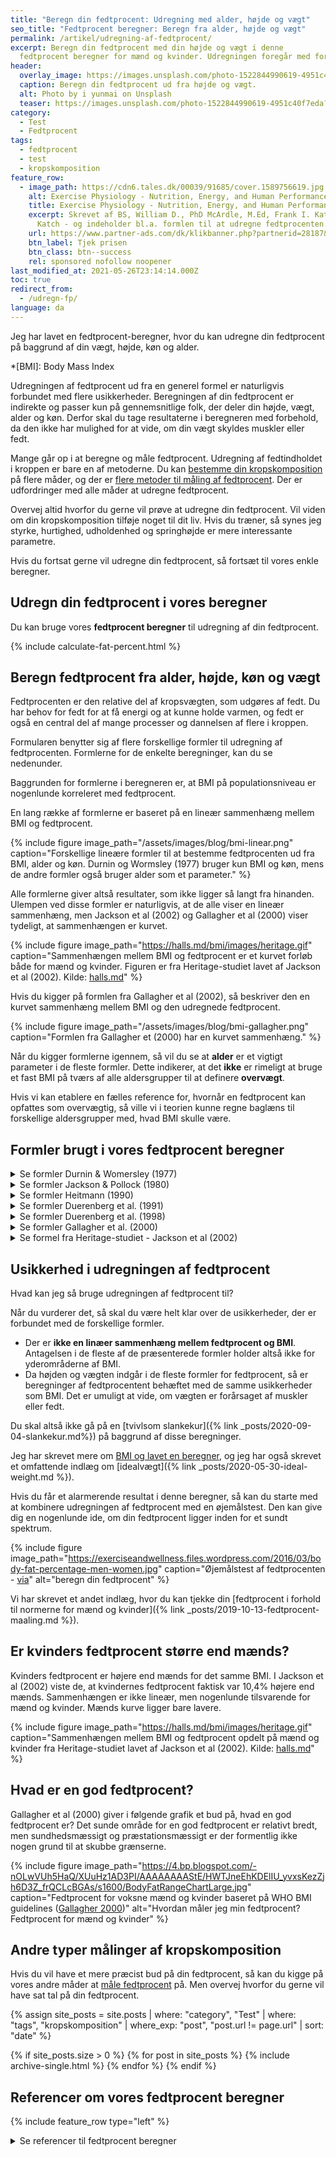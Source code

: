 ```yaml
---
title: "Beregn din fedtprocent: Udregning med alder, højde og vægt"
seo_title: "Fedtprocent beregner: Beregn fra alder, højde og vægt"
permalink: /artikel/udregning-af-fedtprocent/
excerpt: Beregn din fedtprocent med din højde og vægt i denne
  fedtprocent beregner for mænd og kvinder. Udregningen foregår med forskellige formler.
header:
  overlay_image: https://images.unsplash.com/photo-1522844990619-4951c40f7eda?ixlib=rb-1.2.1&ixid=eyJhcHBfaWQiOjEyMDd9&auto=format&fit=crop&w=1600&q=5
  caption: Beregn din fedtprocent ud fra højde og vægt.
  alt: Photo by i yunmai on Unsplash
  teaser: https://images.unsplash.com/photo-1522844990619-4951c40f7eda?ixlib=rb-1.2.1&ixid=eyJhcHBfaWQiOjEyMDd9&auto=format&fit=crop&w=400&q=5
category:
  - Test
  - Fedtprocent
tags:
  - fedtprocent
  - test
  - kropskomposition
feature_row:
  - image_path: https://cdn6.tales.dk/00039/91685/cover.1589756619.jpg
    alt: Exercise Physiology - Nutrition, Energy, and Human Performance
    title: Exercise Physiology - Nutrition, Energy, and Human Performance
    excerpt: Skrevet af BS, William D., PhD McArdle, M.Ed, Frank I. Katch, Victor L.
      Katch - og indeholder bl.a. formlen til at udregne fedtprocenten.
    url: https://www.partner-ads.com/dk/klikbanner.php?partnerid=28187&bannerid=55214&htmlurl=https://bogreolen.dk/exercise-physiology_bs_9781451193831
    btn_label: Tjek prisen
    btn_class: btn--success
    rel: sponsored nofollow noopener
last_modified_at: 2021-05-26T23:14:14.000Z
toc: true
redirect_from:
  - /udregn-fp/
language: da
---
```

Jeg har lavet en fedtprocent-beregner, hvor du kan udregne din fedtprocent på baggrund af din vægt, højde, køn og alder.

*[BMI]: Body Mass Index

Udregningen af fedtprocent ud fra en generel formel er naturligvis forbundet med flere usikkerheder. Beregningen af din fedtprocent er indirekte og passer kun på gennemsnitlige folk, der deler din højde, vægt, alder og køn. Derfor skal du tage resultaterne i beregneren med forbehold, da den ikke har mulighed for at vide, om din vægt skyldes muskler eller fedt.

Mange går op i at beregne og måle fedtprocent. Udregning af fedtindholdet i kroppen er bare en af metoderne. Du kan [bestemme din kropskomposition](/kropskomposition/) på flere måder, og der er [flere metoder til måling af fedtprocent](/maal-fedtprocent/). Der er udfordringer med alle måder at udregne fedtprocent.

Overvej altid hvorfor du gerne vil prøve at udregne din fedtprocent. Vil viden om din kropskomposition tilføje noget til dit liv. Hvis du træner, så synes jeg styrke, hurtighed, udholdenhed og springhøjde er mere interessante parametre.

Hvis du fortsat gerne vil udregne din fedtprocent, så fortsæt til vores enkle beregner.

## Udregn din fedtprocent i vores beregner

Du kan bruge vores **fedtprocent beregner** til udregning af din fedtprocent.

{% include calculate-fat-percent.html %}

## Beregn fedtprocent fra alder, højde, køn og vægt

Fedtprocenten er den relative del af kropsvægten, som udgøres af fedt. Du har behov for fedt for at få energi og at kunne holde varmen, og fedt er også en central del af mange processer og dannelsen af flere i kroppen.

Formularen benytter sig af flere forskellige formler til udregning af fedtprocenten. Formlerne for de enkelte beregninger, kan du se nedenunder.

Baggrunden for formlerne i beregneren er, at BMI på populationsniveau er nogenlunde korreleret med fedtprocent.

En lang række af formlerne er baseret på en lineær sammenhæng mellem BMI og fedtprocent.

{% include figure image_path="/assets/images/blog/bmi-linear.png" caption="Forskellige lineære formler til at bestemme fedtprocenten ud fra BMI, alder og køn. Durnin og Wormsley (1977) bruger kun BMI og køn, mens de andre formler også bruger alder som et parameter." %}

Alle formlerne giver altså resultater, som ikke ligger så langt fra hinanden. Ulempen ved disse formler er naturligvis, at de alle viser en lineær sammenhæng, men Jackson et al (2002) og Gallagher et al (2000) viser tydeligt, at sammenhængen er kurvet.

{% include figure image_path="https://halls.md/bmi/images/heritage.gif" caption="Sammenhængen mellem BMI og fedtprocent er et kurvet forløb både for mænd og kvinder. Figuren er fra Heritage-studiet lavet af Jackson et al (2002). Kilde: [halls.md](https://halls.md/race-body-fat-percentage/)" %}

Hvis du kigger på formlen fra Gallagher et al (2002), så beskriver den en kurvet sammenhæng mellem BMI og den udregnede fedtprocent.

{% include figure image_path="/assets/images/blog/bmi-gallagher.png" caption="Formlen fra Gallagher et (2000) har en kurvet sammenhæng." %}

Når du kigger formlerne igennem, så vil du se at **alder** er et vigtigt parameter i de fleste formler. Dette indikerer, at det **ikke** er rimeligt at bruge et fast BMI på tværs af alle aldersgrupper til at definere **overvægt**.

Hvis vi kan etablere en fælles reference for, hvornår en fedtprocent kan opfattes som overvægtig, så ville vi i teorien kunne regne baglæns til forskellige aldersgrupper med, hvad BMI skulle være.

## Formler brugt i vores fedtprocent beregner

<details markdown="1">
  <summary>Se formler Durnin & Womersley (1977)</summary>

### Durnin & Womersley udregning af fedtprocent

Durnin & Womersley bruger i sin formel BMI og køn.

#### Mænd: Udregn din fedtprocent

Fedtprocent = 1,34 * BMI - 12,47

#### Kvinder: Udregn din fedtprocent

Fedtprocent = 1,37 * BMI - 3,47

</details>

<details markdown="1">
  <summary>Se formler Jackson & Pollock (1980)</summary>

Adult Body Fat % = (1,61 * BMI) + (0,13 * age) - (12,1 * gender) - 13.9

</details>

<details markdown="1">
  <summary>Se formler Heitmann (1990)</summary>

### Heitmann beregning af fedtprocent

Heitmann bruger i sin formel køn, BMI og alder. Udregningen af fedtprocent efter Heitmanns formel har en standardafvigelse på op til 3,9%. Det betyder, at den værdi du har udregnet i formularen kan svinge med mindst 3,9% ift. din virkelige fedtprocent.

Det betyder i praksis, at hvis du har udregnet din fedtprocent til 15%, så er det mest sandsynlige, at den ligger i intervallet fra 11,1% til 18,9%. Det er en ret stor afvigelse.

#### Formel for fedtprocent for mænd

{% include math formula="PBF = \frac{0.988 * BMI + 0.242 * weight (kg) + 0.094 * age - 30.18}{weight (kg)}" %}

#### Formel for fedtprocent for kvinder

{% include math formula="PBF = \frac{0.988 * BMI + 0.344 * weight (kg) + 0.094 * age - 30.18}{height (m)^2}" %}

</details>

<details markdown="1">
  <summary>Se formler Duerenberg et al. (1991)</summary>

### Duerenberg et al. (1991) udregning af fedtprocent

Fedtprocent = 1,20 * BMI + 0,23 * age - 10,8 * gender - 5,4;

gender: men = 1; female = 0

</details>

<details markdown="1">
  <summary>Se formler Duerenberg et al. (1998)</summary>

### Duerenberg et al. (1998) udregning af fedtprocent

Adult Body Fat % = (1,29 * BMI) + (0,20 * Age) - (11,4 * gender) - 8,0

gender: men = 1; female = 0

</details>

<details markdown="1">
  <summary>Se formler Gallagher et al. (2000)</summary>

[Gallagher et al (2000)](https://www.researchgate.net/publication/12354988_Healthy_percentage_body_fat_ranges_An_approach_for_developing_guidelines_based_on_body_mass_index/link/54bd3be10cf27c8f2814b34f/download) inkluderer køn og alder sammen med [BMI i deres formel](/bmi/).

Men samtidig bruger Gallagher et al (2000) også etnicitet, da de har fundet ud af, at fedtprocenten og BMI hænger lidt anderledes sammen for asiater og _african americans_. Denne detalje har jeg endnu ikke indkorporeret i beregneren, så den regner bare med folk af europæisk afstamning.

### Gallagher et al. udregning af fedtprocent

Fedtprocent = 63,7 - 864 * (1/BMI) - 12,1 * gender + 0,12 * age + (129 * asian * (1/BMI)) - (0,091 * asian * age) - (0,030 * afro * age)

hvor gender = 1 for mænd og 0 er for kvinder, asian = 1 for asiater, afro = 1 for African Americans.

</details>

<details markdown="1">
  <summary>Se formel fra Heritage-studiet - Jackson et al (2002)</summary>

Adult Body Fat % = (1,39 * BMI) + (0,16 * age) - (10,34 * gender) - 9

gender: men = 1; female = 0
</details>

## Usikkerhed i udregningen af fedtprocent

Hvad kan jeg så bruge udregningen af fedtprocent til?

Når du vurderer det, så skal du være helt klar over de usikkerheder, der er forbundet med de forskellige formler.

- Der er **ikke en linæer sammenhæng mellem fedtprocent og BMI**. Antagelsen i de fleste af de præsenterede formler holder altså ikke for yderområderne af BMI.
- Da højden og vægten indgår i de fleste formler for fedtprocent, så er beregninger af fedtprocentent behæftet med de samme usikkerheder som BMI. Det er umuligt at vide, om vægten er forårsaget af muskler eller fedt.

Du skal altså ikke gå på en [tvivlsom slankekur]({% link _posts/2020-09-04-slankekur.md%}) på baggrund af disse beregninger.

Jeg har skrevet mere om [BMI og lavet en beregner](/bmi/), og jeg har også skrevet et omfattende indlæg om [idealvægt]({% link _posts/2020-05-30-ideal-weight.md %}).

Hvis du får et alarmerende resultat i denne beregner, så kan du starte med at kombinere udregningen af fedtprocent med en øjemålstest. Den kan give dig en nogenlunde ide, om din fedtprocent ligger inden for et sundt spektrum.

{% include figure image_path="https://exerciseandwellness.files.wordpress.com/2016/03/body-fat-percentage-men-women.jpg" caption="Øjemålstest af fedtprocenten - [via](https://exerciseandwellness.wordpress.com/2016/03/28/body-fat-percentages/)" alt="beregn din fedtprocent" %}

Vi har skrevet et andet indlæg, hvor du kan tjekke din [fedtprocent i forhold til normerne for mænd og kvinder]({% link _posts/2019-10-13-fedtprocent-maaling.md %}).

## Er kvinders fedtprocent større end mænds?

Kvinders fedtprocent er højere end mænds for det samme BMI. I Jackson et al (2002) viste de, at kvindernes fedtprocent faktisk var 10,4% højere end mænds. Sammenhængen er ikke lineær, men nogenlunde tilsvarende for mænd og kvinder. Mænds kurve ligger bare lavere.

{% include figure image_path="https://halls.md/bmi/images/heritage.gif" caption="Sammenhængen mellem BMI og fedtprocent opdelt på mænd og kvinder fra Heritage-studiet lavet af Jackson et al (2002). Kilde: [halls.md](https://halls.md/race-body-fat-percentage/)" %}

## Hvad er en god fedtprocent?

Gallagher et al (2000) giver i følgende grafik et bud på, hvad en god fedtprocent er? Det sunde område for en god fedtprocent er relativt bredt, men sundhedsmæssigt og præstationsmæssigt er der formentlig ikke nogen grund til at skubbe grænserne.

{% include figure image_path="https://4.bp.blogspot.com/-nOLwVUh5HaQ/XUuHz1AD3PI/AAAAAAAAStE/HWTJneEhKDElIU_yvxsKezZjh6D3Z_frQCLcBGAs/s1600/BodyFatRangeChartLarge.jpg" caption="Fedtprocent for voksne mænd og kvinder baseret på WHO BMI guidelines ([Gallagher 2000](https://www.researchgate.net/publication/12354988_Healthy_percentage_body_fat_ranges_An_approach_for_developing_guidelines_based_on_body_mass_index))" alt="Hvordan måler jeg min fedtprocent? Fedtprocent for mænd og kvinder" %}

## Andre typer målinger af kropskomposition

Hvis du vil have et mere præcist bud på din fedtprocent, så kan du kigge på vores andre måder at [måle fedtprocent](/maal-fedtprocent/) på. Men overvej hvorfor du gerne vil have sat tal på din fedtprocent.

{% assign site_posts = site.posts | where: "category", "Test" | where: "tags", "kropskomposition" | where_exp: "post", "post.url != page.url" | sort: "date" %}

{% if site_posts.size > 0 %}
  {% for post in site_posts %}
    {% include archive-single.html %}
  {% endfor %}
{% endif %}

## Referencer om vores fedtprocent beregner

{% include feature_row type="left" %}

<details markdown="1">
  <summary>Se referencer til fedtprocent beregner</summary>

* Loenneke, Jeremy P., Kathryn M. Hirt, Jacob M. Wilson, Jeremy T Barnes, og Thomas J Pujol. 2013. “Predicting Body Composition in College Students Using the Womersley and Durnin Body Mass Index Equation”. Asian Journal of Sports Medicine 4 (2): 153–57. <https://www.ncbi.nlm.nih.gov/pmc/articles/PMC3690736/>.
* Heitmann, B. L. 1990. “Evaluation of Body Fat Estimated from Body Mass Index, Skinfolds and Impedance. A Comparative Study”. European Journal of Clinical Nutrition 44 (11): 831–37.
* Deurenberg, P., J. A. Weststrate, og J. C. Seidell. 1991. “Body Mass Index as a Measure of Body Fatness: Age- and Sex-Specific Prediction Formulas”. The British Journal of Nutrition 65 (2): 105–14. <https://doi.org/10.1079/bjn19910073>.
* Deurenberg P, Yap M, van Staveren WA. [Body mass index and percent body fat. A meta analysis among different ethnic groups](https://www.ncbi.nlm.nih.gov/pubmed/9877251). Int J Obes Relat Metab Disord 1998; 22:1164-1171.
* Gallagher D, Visser M, Sepulveda D, Pierson RN, Harris T, Heymsfield SB. How useful is body mass index for comparison of body fatness across age, sex and ethnic groups. Am J Epidemiol 1996; 143:228-239.
* Jackson AS, Pollock ML, Ward A, Generalized equations for predicting body density of women. Med Sci Sports Exercise 1980; 12:175-182
* Jackson AS. Research design and analysis of data procedures for predicting body density. Med Sci Sports Exercise 1984; 16:616-620.
* Wellens, RJ, Roche AF, Khamis HJ et al. Relationships between body mass index and body composition. Obes Res 1996; 4:35-44.

</details>
